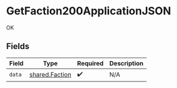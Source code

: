 # GetFaction200ApplicationJSON

OK


## Fields

| Field                                            | Type                                             | Required                                         | Description                                      |
| ------------------------------------------------ | ------------------------------------------------ | ------------------------------------------------ | ------------------------------------------------ |
| `data`                                           | [shared.Faction](../../models/shared/faction.md) | :heavy_check_mark:                               | N/A                                              |